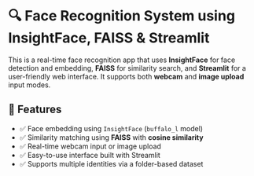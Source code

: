 # 🔍 Face Recognition System using InsightFace, FAISS & Streamlit

This is a real-time face recognition app that uses **InsightFace** for face detection and embedding, **FAISS** for similarity search, and **Streamlit** for a user-friendly web interface. It supports both **webcam** and **image upload** input modes.

## 🚀 Features

- ✅ Face embedding using `InsightFace` (`buffalo_l` model)
- ✅ Similarity matching using **FAISS** with **cosine similarity**
- ✅ Real-time webcam input or image upload
- ✅ Easy-to-use interface built with Streamlit
- ✅ Supports multiple identities via a folder-based dataset


